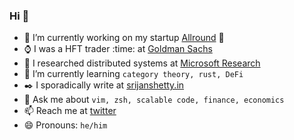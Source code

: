 ### Hi 👋
- 🔭 I’m currently working on my startup [Allround](https://allroundclub.com) :rocket:
- :watch: I was a HFT trader :time: at [Goldman Sachs](https://www.goldmansachs.com/)
- :microscope: I researched distributed systems at [Microsoft Research](https://microsoft.com)
- 🌱 I’m currently learning `category theory, rust, DeFi`
- :black_nib: I sporadically write at [srijanshetty.in](https://srijanshetty.in)
- 💬 Ask me about `vim, zsh, scalable code, finance, economics`
- 📫 Reach me at [twitter](https://twitter.com/srijanshetty)
- 😄 Pronouns: `he/him`

